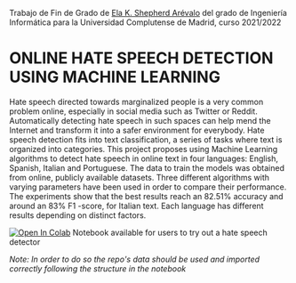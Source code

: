 Trabajo de Fin de Grado de [Ela K. Shepherd Arévalo](https://github.com/Elaphernelia) del grado de Ingeniería Informática para la Universidad Complutense de Madrid, curso 2021/2022

# ONLINE HATE SPEECH DETECTION USING MACHINE LEARNING

Hate speech directed towards marginalized people is a very common problem online, especially in social media such as Twitter or Reddit. Automatically detecting hate speech in such spaces can help mend the Internet and transform it into a safer environment for everybody. Hate speech detection fits into text classification, a series of tasks where text is organized into categories. This project proposes using Machine Learning algorithms to detect hate speech in online text in four languages: English, Spanish, Italian and Portuguese. The data to train the models was obtained from online, publicly available datasets. Three different algorithms with varying parameters have been used in order to compare their performance. The experiments show that the best results reach an 82.51% accuracy and around an 83% F1 -score, for Italian text. Each language has different results depending on distinct factors.

[![Open In Colab](https://colab.research.google.com/assets/colab-badge.svg)](https://colab.research.google.com/drive/1XUzifqwuUbhTYZVoGKOZCiU2CyOgTBct?usp=sharing)
Notebook available for users to try out a hate speech detector

*Note: In order to do so the repo's data should be used and imported correctly following the structure in the notebook*
